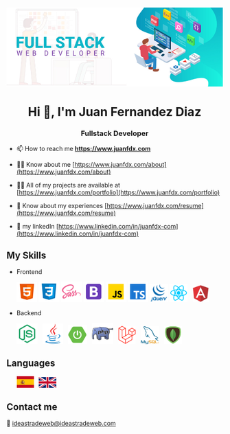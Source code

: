 
![fullstack](/images/fullstack1.jpg)

<h1 align="center">Hi 👋, I'm Juan Fernandez Diaz</h1>
<h3 align="center">Fullstack Developer</h3>

- 📫 How to reach me **https://www.juanfdx.com**

- 🙍‍♂️ Know about me [https://www.juanfdx.com/about](https://www.juanfdx.com/about)

- 👨‍💻 All of my projects are available at [https://www.juanfdx.com/portfolio](https://www.juanfdx.com/portfolio)

- 📄 Know about my experiences [https://www.juanfdx.com/resume](https://www.juanfdx.com/resume)

- 💼 my linkedIn [https://www.linkedin.com/in/juanfdx-com](https://www.linkedin.com/in/juanfdx-com)

## My Skills

- Frontend
  <p>
    <img src="/images/html5.png" width="47px" /> 
    <img src="/images/css3.png" width="48px" /> 
    <img src="/images/sass.png" width="48px" /> 
    <img src="/images/bootstrap.png" width="48px" />
    <img src="/images/javascript.png" width="48px" />
    <img src="/images/typescript.png" width="48px" />
    <img src="/images/jquery.png" width="42px" />
    <img src="/images/react.png" width="42px" /> &nbsp;
    <img src="/images/angular.png" width="37px" />
  </p>

- Backend
   <p>
    <img src="/images/node.png" width="48px" /> &nbsp;
    <img src="/images/java.png" width="48px" /> &nbsp; 
    <img src="/images/spring-boot1.png" width="44px" /> &nbsp;    
    <img src="/images/php.png" width="50px" /> &nbsp;
    <img src="/images/laravel.png" width="40px" /> &nbsp;
    <img src="/images/mysql.png" width="42px" /> &nbsp;
    <img src="/images/mongo.png" width="42px" />
  </p>
  
## Languages

  <p>
    &nbsp; &nbsp; &nbsp; <img src="/images/spain.png" width="40px" /> &nbsp;
    <img src="/images/united-kingdom.png" width="41px" height="25px" /> 
  </p> 
  
## Contact me

   📧 [ideastradeweb@ideastradeweb.com](https://ideastradeweb.com/contact) 
   &nbsp;<br />
   &nbsp;<br />
